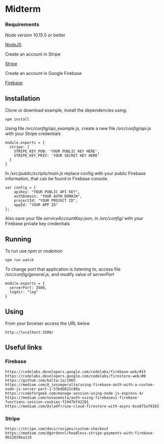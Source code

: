 # Midterm

### Requirements

Node version 10.15.0 or better

[NodeJS](https://nodejs.org)

Create an account in Stripe

[Stripe](https://stripe.com/)

Create an account in Google Firebase

[Firebase](https://console.firebase.google.com/)

## Installation

Clone or download example, install the dependencies using:
```
npm install
```

Using file */src/config/api_example.js*, create a new file */src/config/api.js* with your Stripe credentials

```
module.exports = {
  stripe: {
    STRIPE_KEY_PUB: 'YOUR PUBLIC KEY HERE',
    STRIPE_KEY_PRIV: 'YOUR SECRET KEY HERE'
  }
}
```
In */src/public/scripts/main.js* replace config with your public Firebase information, that can be found in Firebase console.
```
var config = {
    apiKey: "YOUR PUBLIC API KEY",
    authDomain: "YOUR AUTH DOMAIN",
    projectId: "YOUR PROJECT ID",
    appId: "YOUR APP ID"
};
```
Also save your file *serviceAccountKey.json*, in  */src/config/* with your Firebase private key credentials

## Running

To run use *npm* or *nodemon*
```
npm run watch
```

To change port that application is listening to, access file */src/config/general.js*, and modify value of *serverPort*
```
module.exports = {
  serverPort: 3500,
  logdir: "log"
}
```

## Using

From your browser access the URL below
```
http://localhost:3500/
```

## Useful links


### Firebase
```
https://codelabs.developers.google.com/codelabs/firebase-web/#15
https://codelabs.developers.google.com/codelabs/firestore-web/#0
https://github.com/balta-io/1965
https://medium.com/@_josueperalta/using-firebase-auth-with-a-custom-node-js-server-part-1-53bdb622c89a
https://codeforgeek.com/manage-session-using-node-js-express-4/
https://medium.com/novasemita/auth-using-firebaseui-firebase-functions-session-cookies-f2447bf42201
https://medium.com/@vladfr/use-cloud-firestore-with-async-bce875af0183
```
### Stripe
```
https://stripe.com/docs/recipes/custom-checkout
https://medium.com/@gordonnl/headless-stripe-payments-with-firebase-9b12639ea118
```
